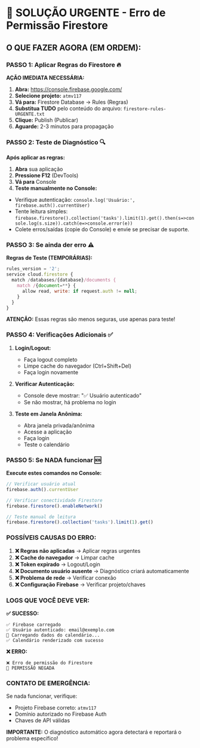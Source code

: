 # 🚨 SOLUÇÃO URGENTE - Erro de Permissão Firestore

## O QUE FAZER AGORA (EM ORDEM):

### PASSO 1: Aplicar Regras do Firestore 🔥
**AÇÃO IMEDIATA NECESSÁRIA:**

1. **Abra:** https://console.firebase.google.com/
2. **Selecione projeto:** `atmv117`
3. **Vá para:** Firestore Database → Rules (Regras)
4. **Substitua TUDO** pelo conteúdo do arquivo: `firestore-rules-URGENTE.txt`
5. **Clique:** Publish (Publicar)
6. **Aguarde:** 2-3 minutos para propagação

### PASSO 2: Teste de Diagnóstico 🔍
**Após aplicar as regras:**

1. **Abra** sua aplicação
2. **Pressione F12** (DevTools)
3. **Vá para** Console
4. **Teste manualmente no Console:**
  - Verifique autenticação: `console.log('Usuário:', firebase.auth().currentUser)`
  - Tente leitura simples: `firebase.firestore().collection('tasks').limit(1).get().then(s=>console.log(s.size)).catch(e=>console.error(e))`
  - Colete erros/saídas (copie do Console) e envie se precisar de suporte.

### PASSO 3: Se ainda der erro ⚠️
**Regras de Teste (TEMPORÁRIAS):**

```javascript
rules_version = '2';
service cloud.firestore {
  match /databases/{database}/documents {
    match /{document=**} {
      allow read, write: if request.auth != null;
    }
  }
}
```

**ATENÇÃO:** Essas regras são menos seguras, use apenas para teste!

### PASSO 4: Verificações Adicionais ✅

1. **Login/Logout:**
   - Faça logout completo
   - Limpe cache do navegador (Ctrl+Shift+Del)
   - Faça login novamente

2. **Verificar Autenticação:**
   - Console deve mostrar: "✅ Usuário autenticado"
   - Se não mostrar, há problema no login

3. **Teste em Janela Anônima:**
   - Abra janela privada/anônima
   - Acesse a aplicação
   - Faça login
   - Teste o calendário

### PASSO 5: Se NADA funcionar 🆘

**Execute estes comandos no Console:**

```javascript
// Verificar usuário atual
firebase.auth().currentUser

// Verificar conectividade Firestore
firebase.firestore().enableNetwork()

// Teste manual de leitura
firebase.firestore().collection('tasks').limit(1).get()
```

### POSSÍVEIS CAUSAS DO ERRO:

1. **❌ Regras não aplicadas** → Aplicar regras urgentes
2. **❌ Cache do navegador** → Limpar cache
3. **❌ Token expirado** → Logout/Login
4. **❌ Documento usuário ausente** → Diagnóstico criará automaticamente
5. **❌ Problema de rede** → Verificar conexão
6. **❌ Configuração Firebase** → Verificar projeto/chaves

### LOGS QUE VOCÊ DEVE VER:

**✅ SUCESSO:**
```
✅ Firebase carregado
✅ Usuário autenticado: email@exemplo.com
📅 Carregando dados do calendário...
✅ Calendário renderizado com sucesso
```

**❌ ERRO:**
```
❌ Erro de permissão do Firestore
🚫 PERMISSÃO NEGADA
```

### CONTATO DE EMERGÊNCIA:
Se nada funcionar, verifique:
- Projeto Firebase correto: `atmv117`
- Domínio autorizado no Firebase Auth
- Chaves de API válidas

**IMPORTANTE:** O diagnóstico automático agora detectará e reportará o problema específico!
